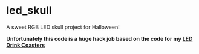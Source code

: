 # led_skull
A sweet RGB LED skull project for Halloween!

**Unfortunately this code is a huge hack job based on the code for my [LED Drink Coasters](https://github.com/cbteeple/LED-Coaster)**
